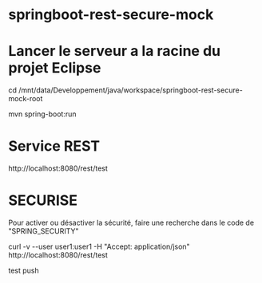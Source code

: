 springboot-rest-secure-mock
===========================

# Lancer le serveur a la racine du projet Eclipse
cd /mnt/data/Developpement/java/workspace/springboot-rest-secure-mock-root

mvn spring-boot:run

# Service REST
http://localhost:8080/rest/test

# SECURISE
Pour activer ou désactiver la sécurité, faire une recherche dans le code de "SPRING_SECURITY"

curl -v --user user1:user1 -H "Accept: application/json" http://localhost:8080/rest/test

test push 